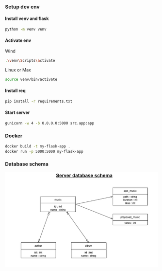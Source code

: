 ### Setup dev env

#### Install venv and flask

```bash
python -m venv venv
```
#### Activate env

Wind
```bash
.\venv\Scripts\activate
```
Linux or Max
```bash (linux or mac)
source venv/bin/activate
```

#### Install req

```bash
pip install -r requirements.txt
```

#### Start server

```bash
gunicorn -w 4 -b 0.0.0.0:5000 src.app:app
```

### Docker
```bash
docker build -t my-flask-app .
docker run -p 5000:5000 my-flask-app
```

### Database schema
![alt text](database_schema.png)